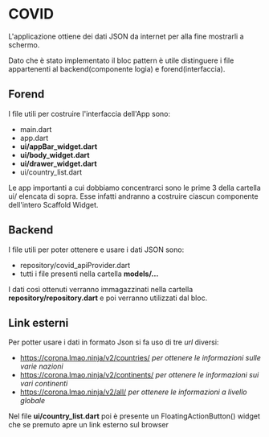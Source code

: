 # **COVID**

L'applicazione ottiene dei dati JSON da internet per alla fine mostrarli a schermo.

Dato che è stato implementato il bloc pattern è utile distinguere i file appartenenti al backend(componente logia) e forend(interfaccia).

## Forend

I file utili per costruire l'interfaccia dell'App sono:
*  main.dart
*  app.dart
*  **ui/appBar_widget.dart**
*  **ui/body_widget.dart**
*  **ui/drawer_widget.dart**
*  ui/country_list.dart

Le app importanti a cui dobbiamo concentrarci sono le prime 3 della cartella ui/ elencata di sopra. Esse infatti andranno a costruire ciascun componente
dell'intero Scaffold Widget.

## Backend

I file utili per poter ottenere e usare i dati JSON sono:
*  repository/covid_apiProvider.dart
*  tutti i file presenti nella cartella **models/...**

I dati così ottenuti verranno immagazzinati nella cartella **repository/repository.dart** e poi verranno utilizzati dal bloc.

## Link esterni

Per potter usare i dati in formato Json si fa uso di tre *url* diversi:
*  https://corona.lmao.ninja/v2/countries/ *per ottenere le informazioni sulle varie nazioni*
*  https://corona.lmao.ninja/v2/continents/ *per ottenere le informazioni sui vari continenti*
*  https://corona.lmao.ninja/v2/all/ *per ottenere le informazioni a livello globale*

Nel file **ui/country_list.dart** poi è presente un FloatingActionButton() widget che se premuto apre un link esterno sul browser

